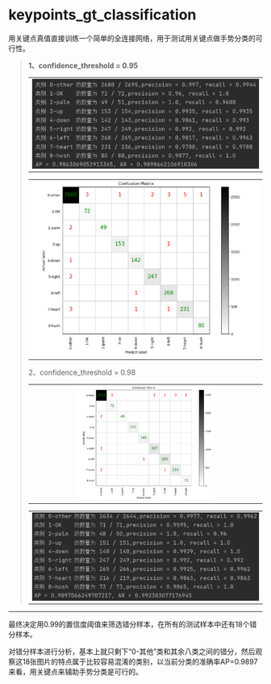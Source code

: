 # keypoints_gt_classification
用关键点真值直接训练一个简单的全连接网络，用于测试用关键点做手势分类的可行性。



> **1、confidence_threshold = 0.95**
>
>  <table>
>  <tr>
>   <td align="center"><img src="./doc_img/1.png" width="100%" height="auto" /></td>
>  </tr>
> </table>
>
>  <table>
>  <tr>
>   <td align="center"><img src="./doc_img/2.png" width="100%" height="auto" /></td>
>  </tr>
> </table>
>
> 2、confidence_threshold = 0.98
>
>  <table>
>  <tr>
>   <td align="center"><img src="./doc_img/3.png" width="60%" height="auto" /></td>
>  </tr>
> </table>
>
>  <table>
>  <tr>
>   <td align="center"><img src="./doc_img/4.png" width="100%" height="auto" /></td>
>  </tr>
> </table>

------

最终决定用0.99的置信度阈值来筛选错分样本，在所有的测试样本中还有18个错分样本。

对错分样本进行分析，基本上就只剩下“0-其他”类和其余八类之间的错分，然后观察这18张图片的特点属于比较容易混淆的类别，以当前分类的准确率AP=0.9897来看，用关键点来辅助手势分类是可行的。

